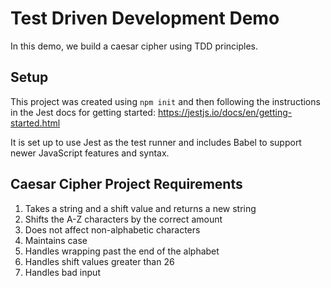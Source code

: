 # Test Driven Development Demo

In this demo, we build a caesar cipher using TDD principles.

## Setup

This project was created using `npm init` and then following the instructions in the Jest docs for getting started: https://jestjs.io/docs/en/getting-started.html

It is set up to use Jest as the test runner and includes Babel to support newer JavaScript features and syntax.

## Caesar Cipher Project Requirements

1. Takes a string and a shift value and returns a new string
2. Shifts the A-Z characters by the correct amount
3. Does not affect non-alphabetic characters
4. Maintains case
5. Handles wrapping past the end of the alphabet
6. Handles shift values greater than 26
7. Handles bad input

